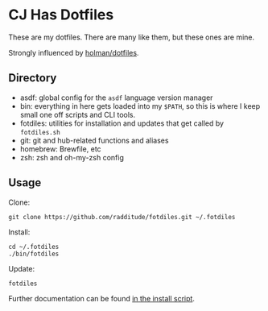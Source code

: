 # CJ Has Dotfiles

These are my dotfiles. There are many like them, but these ones are mine.

Strongly influenced by [holman/dotfiles](https://github.com/holman/dotfiles/).

## Directory

- asdf: global config for the `asdf` language version manager
- bin: everything in here gets loaded into my `$PATH`, so this is where I keep small one off scripts and CLI tools.
- fotdiles: utilities for installation and updates that get called by `fotdiles.sh`
- git: git and hub-related functions and aliases
- homebrew: Brewfile, etc
- zsh: zsh and oh-my-zsh config

## Usage

Clone:

```
git clone https://github.com/radditude/fotdiles.git ~/.fotdiles
```

Install:

```
cd ~/.fotdiles
./bin/fotdiles
```

Update:

```
fotdiles
```

Further documentation can be found [in the install script](install.sh).
